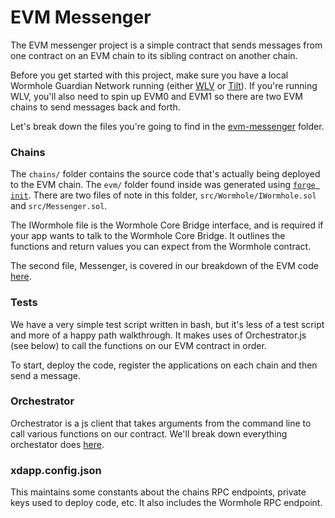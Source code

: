 # EVM Messenger

The EVM messenger project is a simple contract that sends messages from one contract on an EVM chain to its sibling contract on another chain.

Before you get started with this project, make sure you have a local Wormhole Guardian Network running (either [WLV](../../development/wormhole-local-validator.md) or [Tilt](../../development/tilt/overview.md)). If you're running WLV, you'll also need to spin up EVM0 and EVM1 so there are two EVM chains to send messages back and forth.

Let's break down the files you're going to find in the [evm-messenger](https://github.com/wormhole-foundation/xdapp-book/tree/main/projects/evm-messenger) folder.

### Chains

The `chains/` folder contains the source code that's actually being deployed to the EVM chain. The `evm/` folder found inside was generated using [`forge init`](https://getfoundry.sh). There are two files of note in this folder, `src/Wormhole/IWormhole.sol` and `src/Messenger.sol`.

The IWormhole file is the Wormhole Core Bridge interface, and is required if your app wants to talk to the Wormhole Core Bridge. It outlines the functions and return values you can expect from the Wormhole contract.

The second file, Messenger, is covered in our breakdown of the EVM code [here](./messenger.md).

### Tests

We have a very simple test script written in bash, but it's less of a test script and more of a happy path walkthrough. It makes uses of Orchestrator.js (see below) to call the functions on our EVM contract in order.

To start, deploy the code, register the applications on each chain and then send a message.

### Orchestrator

Orchestrator is a js client that takes arguments from the command line to call various functions on our contract. We'll break down everything orchestator does [here](./client.md).

### xdapp.config.json

This maintains some constants about the chains RPC endpoints, private keys used to deploy code, etc. It also includes the Wormhole RPC endpoint.
